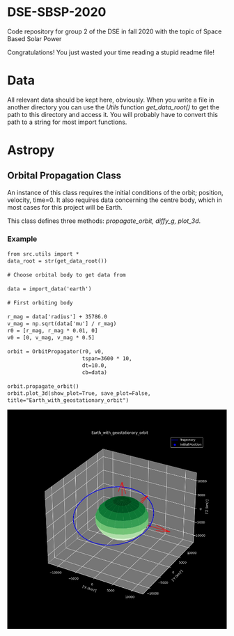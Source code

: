 # DSE-SBSP-2020
Code repository for group 2 of the DSE in fall 2020 with the topic of Space Based Solar Power

Congratulations! You just wasted your time reading a stupid readme file!

# Data
All relevant data should be kept here, obviously. When you write a file in another directory you can use the *Utils* function *get_data_root()* to get the path to this directory and access it. You will probably have to convert this path to a string for most import functions.

# Astropy
## Orbital Propagation Class
An instance of this class requires the initial conditions of the orbit; position, velocity, time=0. It also requires data concerning the centre body, which in most cases for this project will be Earth.

This class defines three methods: *propagate_orbit, diffy_g, plot_3d*.

### Example
```
from src.utils import *  
data_root = str(get_data_root())

# Choose orbital body to get data from

data = import_data('earth')

# First orbiting body

r_mag = data['radius'] + 35786.0  
v_mag = np.sqrt(data['mu'] / r_mag)  
r0 = [r_mag, r_mag * 0.01, 0]  
v0 = [0, v_mag, v_mag * 0.5]  

orbit = OrbitPropagator(r0, v0,  
                        tspan=3600 * 10,  
                        dt=10.0,  
                        cb=data)  

orbit.propagate_orbit()  
orbit.plot_3d(show_plot=True, save_plot=False, title="Earth_with_geostationary_orbit")  
```

![orbit example](data/figures/Earth_with_geostationary_orbit.jpg)
